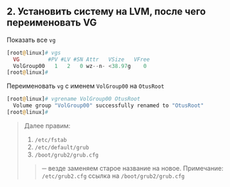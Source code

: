 ## 2. Установить систему на LVM, после чего переименовать VG

Показать все `vg`
```php
[root@linux]# vgs
  VG         #PV #LV #SN Attr   VSize   VFree
  VolGroup00   1   2   0 wz--n- <38.97g    0
[root@linux]#
```
Переименовать `vg` с именем `VolGroup00` на `OtusRoot`
```php
[root@linux]# vgrename VolGroup00 OtusRoot
  Volume group "VolGroup00" successfully renamed to "OtusRoot"
[root@linux]#
```
> Далее правим:
>	1. `/etc/fstab`
>	2. `/etc/default/grub`
>	3. `/boot/grub2/grub.cfg`
>> ─ везде заменяем старое название на новое.
>> Примечание: `/etc/grub2.cfg` ссылка на `/boot/grub2/grub.cfg`
